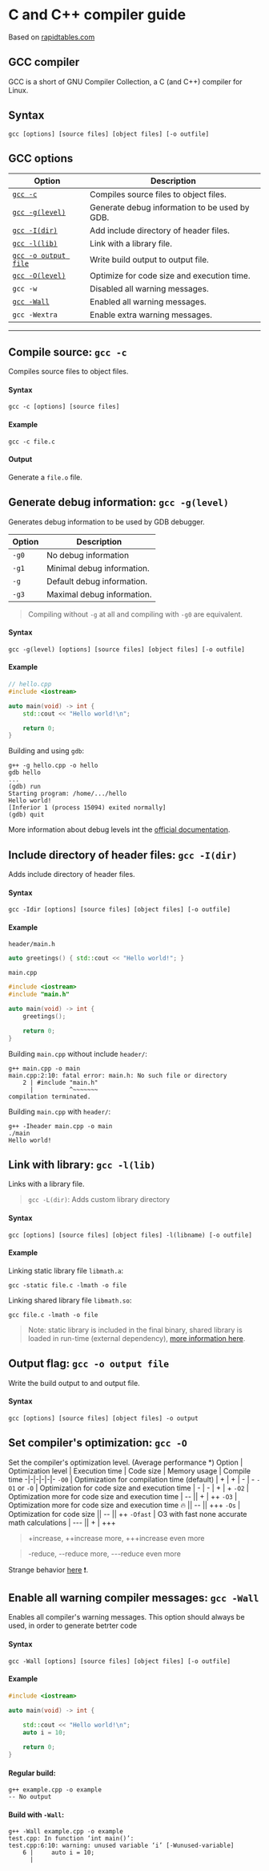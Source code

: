 # C and C++ compiler guide
Based on [rapidtables.com](https://www.rapidtables.com/code/linux/gcc.html)
## GCC compiler
GCC is a short of GNU Compiler Collection, a C (and C++) compiler for Linux.
## Syntax
```shell
gcc [options] [source files] [object files] [-o outfile]
```

## GCC options
Option | Description
-|-
[`gcc -c`](#compile-source-gcc--c) | Compiles source files to object files.
[`gcc -g(level)`](#generate-debug-information-gcc--glevel) | Generate debug information to be used by GDB.
[`gcc -I(dir)`](#include-directory-of-header-files-gcc--Idir) | Add include directory of header files.
[`gcc -l(lib)`](#link-with-library-gcc--llib) | Link with a library file.
[`gcc -o output file`](#output-flag-gcc--o-output-file) | Write build output to output file.
[`gcc -O(level)`](#set-compilers-optimization-gcc--O) | Optimize for code size and execution time.
`gcc -w` | Disabled all warning messages.
[`gcc -Wall`](#enable-all-warning-compiler-messages-gcc--Wall) | Enabled all warning messages.
`gcc -Wextra` | Enable extra warning messages.

---

## Compile source: `gcc -c`
Compiles source files to object files.
#### Syntax
```shell
gcc -c [options] [source files]
```
#### Example
```shell
gcc -c file.c
```
#### Output
Generate a `file.o` file.


## Generate debug information: `gcc -g(level)`
Generates debug information to be used by GDB debugger.

Option | Description
-|-
`-g0` | No debug information
`-g1` | Minimal debug information.
`-g` | Default debug information.
`-g3` | Maximal debug information.

> Compiling without `-g` at all and compiling with `-g0` are equivalent.

#### Syntax
```shell
gcc -g(level) [options] [source files] [object files] [-o outfile]
```
#### Example
```cpp
// hello.cpp
#include <iostream>

auto main(void) -> int {
    std::cout << "Hello world!\n";

    return 0;
}
```

Building and using `gdb`:
```shell
g++ -g hello.cpp -o hello
gdb hello
...
(gdb) run
Starting program: /home/.../hello
Hello world!
[Inferior 1 (process 15094) exited normally]
(gdb) quit
```
More information about debug levels int the [official documentation](https://gcc.gnu.org/onlinedocs/gcc/Debugging-Options.html).


## Include directory of header files: `gcc -I(dir)`
Adds include directory of header files.
#### Syntax
```shell
gcc -Idir [options] [source files] [object files] [-o outfile]
```
#### Example
`header/main.h`
```cpp
auto greetings() { std::cout << "Hello world!"; }
```

`main.cpp`
```cpp
#include <iostream>
#include "main.h"

auto main(void) -> int {
    greetings();

    return 0;
}
```

Building `main.cpp` without include `header/`:
```shell
g++ main.cpp -o main
main.cpp:2:10: fatal error: main.h: No such file or directory
    2 | #include "main.h"
      |          ^~~~~~~~
compilation terminated.
```

Building `main.cpp` with `header/`:
```shell
g++ -Iheader main.cpp -o main
./main                           
Hello world!
```

## Link with library: `gcc -l(lib)`
Links with a library file.
> `gcc -L(dir)`: Adds custom library directory
#### Syntax
```shell
gcc [options] [source files] [object files] -l(libname) [-o outfile]
```
#### Example
Linking static library file `libmath.a`:
```shell
gcc -static file.c -lmath -o file
```
Linking shared library file `libmath.so`:
```shell
gcc file.c -lmath -o file
```
> Note: static library is included in the final binary, shared library is loaded in run-time (external dependency), [more information here](https://stackoverflow.com/questions/2649334/difference-between-static-and-shared-libraries).


## Output flag: `gcc -o output file`
Write the build output to and output file.
#### Syntax
```shell
gcc [options] [source files] [object files] -o output
```

## Set compiler's optimization: `gcc -O`
Set the compiler's optimization level. (Average performance *)
Option | Optimization level | Execution time | Code size | Memory usage | Compile time
-|-|-|-|-|-
`-O0` | Optimization for compilation time (default) | + | + | - | -
`-O1` or `-O` | Optimization for code size and execution time | - | - | + | +
`-O2` | Optimization more for code size and execution time | -- || + | ++
`-O3` | Optimization more for code size and execution time :fire: || -- || +++
`-Os` | Optimization for code size || -- || ++
`-Ofast` | O3 with fast none accurate math calculations | --- || + | +++

> +increase, ++increase more, +++increase even more

> -reduce, --reduce more, ---reduce even more

Strange behavior [here](https://stackoverflow.com/questions/28875325/gcc-optimization-flag-o3-makes-code-slower-than-o2) :exclamation:.

## Enable all warning compiler messages: `gcc -Wall`
Enables all compiler's warning messages. This option should always be used, in order to generate betrter code
#### Syntax
```shell
gcc -Wall [options] [source files] [object files] [-o outfile]
```
#### Example
```cpp
#include <iostream>

auto main(void) -> int {

    std::cout << "Hello world!\n";
    auto i = 10;
    
    return 0;
}
```
#### Regular build:
```shell
g++ example.cpp -o example
-- No output
```
#### Build with `-Wall`:
```shell
g++ -Wall example.cpp -o example
test.cpp: In function ‘int main()’:
test.cpp:6:10: warning: unused variable ‘i’ [-Wunused-variable]
    6 |     auto i = 10;
      |        
```